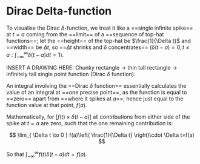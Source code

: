 # Dirac Delta-function

To visualise the Dirac $\delta$-function, we treat it like a ==single infinite spike== at $t=a$ coming from the ==limit== of a ==sequence of top-hat functions==; let the ==height== of the top-hat be $\frac{1}{\Delta t}$ and ==width== be $\Delta t$, so ==$\Delta t$ shrinks and $\delta$ concentrates== ($\delta(t-a)=0,t\ne a:\int_{-\infty}^\infty \delta(t-a)dt=1$).

INSERT A DRAWING HERE: Chunky rectangle -> thin tall rectangle -> infinitely tall single point function (Dirac $\delta$ function).

An integral involving the ==Dirac $\delta$ function== essentially calculates the value of an integral at ==one precise point==, as the function is equal to ==zero== apart from ==where it spikes at $a$==; hence just equal to the function value at that point, $f(a)$.

Mathematically, for $[f(t)\times \delta(t-a)]$ all contributions from either side of the spike at $t=a$ are zero, such that the one remaining contribution is:

$$
\lim_{ \Delta t \to 0 } f(a)\left( \frac{1}{\Delta t} \right)\cdot \Delta t=f(a)
$$

So that $\int_{-\infty}^{\infty}f(t)\delta(t-a)dt=f(a)$.
